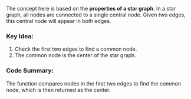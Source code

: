 The concept here is based on the **properties of a star graph**. In a star graph, all nodes are connected to a single central node. Given two edges, this central node will appear in both edges. 

### Key Idea:
1. Check the first two edges to find a common node.
2. The common node is the center of the star graph.

### Code Summary:
The function compares nodes in the first two edges to find the common node, which is then returned as the center.
